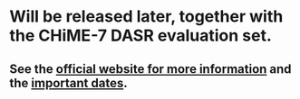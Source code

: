 # Will be released later, together with the CHiME-7 DASR evaluation set. 
## See the [official website for more information](https://www.chimechallenge.org/current/task1/index) and the [important dates](https://www.chimechallenge.org/current/dates).